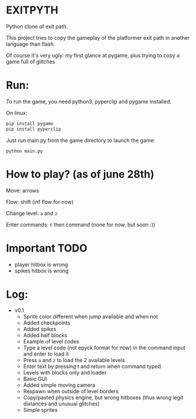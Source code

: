 # EXITPYTH

Python clone of exit path.

This project tries to copy the gameplay of the platformer exit path in another language than flash.

Of course it's very ugly: my first glance at pygame, plus trying to copy a game full of glitches

# Run:

To run the game, you need python3, pyperclip and pygame installed.

On linux: 
```bash
pip install pygame
pip install pyperclip
```


Just run main.py from the game directory to launch the game:

```
python main.py
```

# How to play? (as of june 28th)

Move: arrows

Flow: shift (inf flow for now)

Change level: `a` and `z`

Enter commands: `t` then command (none for now, but soon :)) 

# Important TODO

- player hitbox is wrong
- spikes hitbox is wrong

# Log:

- v0.1
  - Sprite color different when jump available and when not
  - Added checkpoints
  - Added spikes
  - Added half blocks
  - Example of level codes
  - Type a level code (not epyck format for now) in the command input and enter to load it
  - Press `a` and `z` to load the 2 available levels
  - Enter text by pressing t and return when command typed
  - Levels with blocks only and loader
  - Basic GUI
  - Added simple moving camera
  - Respawn when outside of level borders
  - Copy/pasted physics engine, but wrong hitboxes (thus wrong legit distances and unusual glitches)
  - Simple sprites